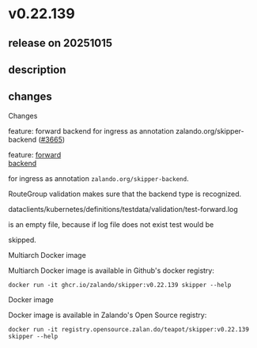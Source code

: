 # v0.22.139

## release on 20251015
## description
## changes
Changes

feature: forward backend for ingress as annotation zalando.org/skipper-backend (<a class="issue-link js-issue-link" data-error-text="Failed to load title" data-id="3515202845" data-permission-text="Title is private" data-url="https://github.com/zalando/skipper/issues/3665" data-hovercard-type="pull_request" data-hovercard-url="/zalando/skipper/pull/3665/hovercard" href="https://github.com/zalando/skipper/pull/3665">#3665</a>)

feature: <a href="https://opensource.zalando.com/skipper/reference/backends/#forward-backend" rel="nofollow">forward<br>
backend</a>  

for ingress as annotation <code>zalando.org/skipper-backend</code>.

RouteGroup validation makes sure that the backend type is recognized.  

dataclients/kubernetes/definitions/testdata/validation/test-forward.log  

is an empty file, because if log file does not exist test would be  

skipped.

Multiarch Docker image

Multiarch Docker image is available in Github's docker registry:

    docker run -it ghcr.io/zalando/skipper:v0.22.139 skipper --help

Docker image

Docker image is available in Zalando's Open Source registry:

    docker run -it registry.opensource.zalan.do/teapot/skipper:v0.22.139 skipper --help



